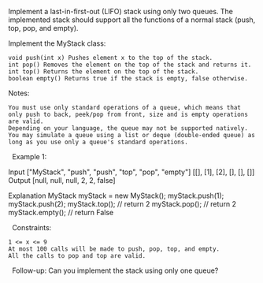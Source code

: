Implement a last-in-first-out (LIFO) stack using only two queues. The implemented stack should support all the functions of a normal stack (push, top, pop, and empty).

Implement the MyStack class:


	void push(int x) Pushes element x to the top of the stack.
	int pop() Removes the element on the top of the stack and returns it.
	int top() Returns the element on the top of the stack.
	boolean empty() Returns true if the stack is empty, false otherwise.


Notes:


	You must use only standard operations of a queue, which means that only push to back, peek/pop from front, size and is empty operations are valid.
	Depending on your language, the queue may not be supported natively. You may simulate a queue using a list or deque (double-ended queue) as long as you use only a queue's standard operations.


 
Example 1:

Input
["MyStack", "push", "push", "top", "pop", "empty"]
[[], [1], [2], [], [], []]
Output
[null, null, null, 2, 2, false]

Explanation
MyStack myStack = new MyStack();
myStack.push(1);
myStack.push(2);
myStack.top(); // return 2
myStack.pop(); // return 2
myStack.empty(); // return False


 
Constraints:


	1 <= x <= 9
	At most 100 calls will be made to push, pop, top, and empty.
	All the calls to pop and top are valid.


 
Follow-up: Can you implement the stack using only one queue?
